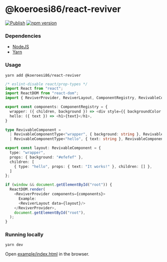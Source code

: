 # @koeroesi86/react-reviver
[![Publish](https://github.com/Koeroesi86/react-reviver/actions/workflows/publish.yml/badge.svg)](https://github.com/Koeroesi86/react-reviver/actions/workflows/publish.yml) [![npm version](https://badge.fury.io/js/%40koeroesi86%2Freact-reviver.svg)](https://badge.fury.io/js/%40koeroesi86%2Freact-reviver)

### Dependencies
* [NodeJS](https://nodejs.org/en/)
* [Yarn](https://yarnpkg.com/en/)

### Usage

```shell
yarn add @koeroesi86/react-reviver
```

```typescript jsx
/* eslint-disable react/prop-types */
import React from "react";
import ReactDOM from "react-dom";
import { ReviverProvider, ReviverLayout, ComponentRegistry, RevivableComponentType } from "@koeroesi86/react-reviver";

export const components: ComponentRegistry = {
  wrapper: ({ children, background }) => <div style={{ backgroundColor: background }}>{children}</div>,
  hello: ({ text }) => <h1>{text}</h1>,
}

type RevivableComponent =
  | RevivableComponentType<"wrapper", { background: string }, RevivableComponent>
  | RevivableComponentType<"hello", { text: string }, RevivableComponent>;

export const layout: RevivableComponent = {
  type: "wrapper",
  props: { background: "#efefef" },
  children: [
    { type: "hello", props: { text: "It works!" }, children: [] },
  ]
};

if (window && document.getElementById("root")) {
  ReactDOM.render(
    <ReviverProvider components={components}>
      Example:
      <ReviverLayout data={layout}/>
    </ReviverProvider>,
    document.getElementById("root"),
  );
}
```

### Running locally

```shell
yarn dev
```

Open [example/index.html](example/index.html) in the browser.
